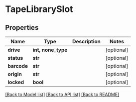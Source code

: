 # TapeLibrarySlot


## Properties

Name | Type | Description | Notes
------------ | ------------- | ------------- | -------------
**drive** | **int, none_type** |  | [optional] 
**status** | **str** |  | [optional] 
**barcode** | **str** |  | [optional] 
**origin** | **str** |  | [optional] 
**locked** | **bool** |  | [optional] 

[[Back to Model list]](../README.md#models) [[Back to API list]](../README.md#api-endpoints) [[Back to README]](../README.md)


